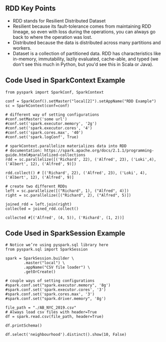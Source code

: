 ## RDD Key Points
- RDD stands for Resilient Distributed Dataset
- Resilient because its fault-tolerance comes from maintaining RDD lineage, so even with loss during the operations, you can always go back to where the operation was lost.
- Distributed because the data is distributed across many partitions and workers.
- Dataset is a collection of partitioned data. RDD has characteristics like in-memory, immutability, lazily evaluated, cache-able, and typed (we don't see this much in Python, but you'd see this in Scala or Java).

## Code Used in SparkContext Example
```
from pyspark import SparkConf, SparkContext

conf = SparkConf().setMaster("local[2]").setAppName("RDD Example")
sc = SparkContext(conf=conf)

# different way of setting configurations 
#conf.setMaster('some url')
#conf.set('spark.executor.memory', '2g')
#conf.set('spark.executor.cores', '4')
#conf.set('spark.cores.max', '40')
#conf.set('spark.logConf', True)

# sparkContext.parallelize materializes data into RDD 
# documentation: https://spark.apache.org/docs/2.1.1/programming-guide.html#parallelized-collections
rdd = sc.parallelize([('Richard', 22), ('Alfred', 23), ('Loki',4), ('Albert', 12), ('Alfred', 9)])

rdd.collect() # [('Richard', 22), ('Alfred', 23), ('Loki', 4), ('Albert', 12), ('Alfred', 9)]

# create two different RDDs
left = sc.parallelize([("Richard", 1), ("Alfred", 4)])
right = sc.parallelize([("Richard", 2), ("Alfred", 5)])

joined_rdd = left.join(right)
collected = joined_rdd.collect()

collected #[('Alfred', (4, 5)), ('Richard', (1, 2))]
```

## Code Used in SparkSession Example
```
# Notice we’re using pyspark.sql library here
from pyspark.sql import SparkSession

spark = SparkSession.builder \
        .master("local") \
        .appName("CSV file loader") \
        .getOrCreate()

# couple ways of setting configurations
#spark.conf.set("spark.executor.memory", '8g')
#spark.conf.set('spark.executor.cores', '3')
#spark.conf.set('spark.cores.max', '3')
#spark.conf.set("spark.driver.memory", '8g')

file_path = "./AB_NYC_2019.csv"
# Always load csv files with header=True
df = spark.read.csv(file_path, header=True)

df.printSchema()

df.select('neighbourhood').distinct().show(10, False)

```
